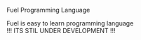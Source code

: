 <bold>Fuel Programming Language</bold>

Fuel is easy to learn programming language<br>
!!! ITS STIL UNDER DEVELOPMENT !!!
